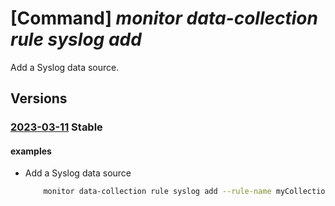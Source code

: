 # [Command] _monitor data-collection rule syslog add_

Add a Syslog data source.

## Versions

### [2023-03-11](/Resources/mgmt-plane/L3N1YnNjcmlwdGlvbnMve30vcmVzb3VyY2Vncm91cHMve30vcHJvdmlkZXJzL21pY3Jvc29mdC5pbnNpZ2h0cy9kYXRhY29sbGVjdGlvbnJ1bGVzL3t9/2023-03-11.xml) **Stable**

<!-- mgmt-plane /subscriptions/{}/resourcegroups/{}/providers/microsoft.insights/datacollectionrules/{} 2023-03-11 properties.dataSources.syslog[] -->

#### examples

- Add a Syslog data source
    ```bash
        monitor data-collection rule syslog add --rule-name myCollectionRule --resource-group myResourceGroup --name syslogBase --facility-names syslog --log-levels Alert Critical --streams Microsoft-Syslog
    ```
